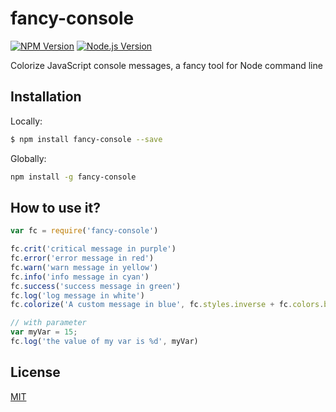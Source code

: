# fancy-console

[![NPM Version][npm-image]][npm-url]
[![Node.js Version][node-version-image]][node-version-url]

Colorize JavaScript console messages, a fancy tool for Node command line

## Installation

Locally:
```sh
$ npm install fancy-console --save
```

Globally:
```sh
npm install -g fancy-console
```

## How to use it?

```js
var fc = require('fancy-console')

fc.crit('critical message in purple')
fc.error('error message in red')
fc.warn('warn message in yellow')
fc.info('info message in cyan')
fc.success('success message in green')
fc.log('log message in white')
fc.colorize('A custom message in blue', fc.styles.inverse + fc.colors.blue)

// with parameter
var myVar = 15;
fc.log('the value of my var is %d', myVar)
```


## License

[MIT](LICENSE)

[npm-image]: https://img.shields.io/npm/v/npm.svg
[npm-url]: https://npmjs.org/package/fancy-console
[node-version-image]: https://img.shields.io/node/v/accepts.svg
[node-version-url]: http://nodejs.org/download/

